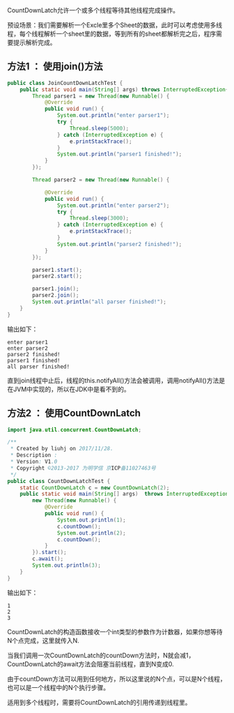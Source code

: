 CountDownLatch允许一个或多个线程等待其他线程完成操作。

预设场景：我们需要解析一个Excle里多个Sheet的数据，此时可以考虑使用多线程，每个线程解析一个sheet里的数据，等到所有的sheet都解析完之后，程序需要提示解析完成。

## 方法1 ： 使用join()方法

```java
public class JoinCountDownLatchTest {
    public static void main(String[] args) throws InterruptedException{
        Thread parser1 = new Thread(new Runnable() {
            @Override
            public void run() {
                System.out.println("enter parser1");
                try {
                    Thread.sleep(5000);
                } catch (InterruptedException e) {
                    e.printStackTrace();
                }
                System.out.println("parser1 finished!");
            }
        });

        Thread parser2 = new Thread(new Runnable() {

            @Override
            public void run() {
                System.out.println("enter parser2");
                try {
                    Thread.sleep(3000);
                } catch (InterruptedException e) {
                    e.printStackTrace();
                }
                System.out.println("parser2 finished!");
            }
        });

        parser1.start();
        parser2.start();

        parser1.join();
        parser2.join();
        System.out.println("all parser finished!");
    }
}
```

输出如下：

```
enter parser1
enter parser2
parser2 finished!
parser1 finished!
all parser finished!
```
直到join线程中止后，线程的this.notifyAll()方法会被调用，调用notifyAll()方法是在JVM中实现的，所以在JDK中是看不到的。


## 方法2 ： 使用CountDownLatch

```java
import java.util.concurrent.CountDownLatch;

/**
 * Created by liuhj on 2017/11/28.
 * Description :
 * Version: V1.0
 * Copyright ©2013-2017 为明学信 京ICP备11027463号
 */
public class CountDownLatchTest {
    static CountDownLatch c = new CountDownLatch(2);
    public static void main(String[] args)  throws InterruptedException{
        new Thread(new Runnable() {
            @Override
            public void run() {
                System.out.println(1);
                c.countDown();
                System.out.println(2);
                c.countDown();
            }
        }).start();
        c.await();
        System.out.println(3);
    }
}

```

输出如下：

```
1
2
3

```
CountDownLatch的构造函数接收一个int类型的参数作为计数器，如果你想等待N个点完成，这里就传入N.

当我们调用一次CountDownLatch的countDown方法时，N就会减1，CountDownLatch的await方法会阻塞当前线程，直到N变成0.

由于countDown方法可以用到任何地方，所以这里说的N个点，可以是N个线程，也可以是一个线程中的N个执行步骤。

适用到多个线程时，需要将CountDownLatch的引用传递到线程里。
